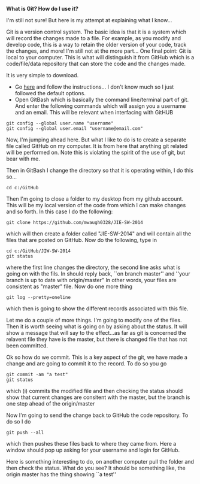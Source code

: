 **What is Git? How do I use it?**

I'm still not sure! But here is my attempt at explaining what I know...

Git is a version control system. The basic idea is that it is a system which will record the changes made to a file. For example, as you modify and develop code, this is a way to retain the older version of your code, track the changes, and more! I'm still not at the more part... One final point: Git is local to your computer. This is what will distinguish it from GitHub which is a code/file/data repository that can store the code and the changes made.

It is very simple to download.

* Go [here](https://git-scm.com/) and follow the instructions... I don't know much so I just followed the default options. 
* Open GitBash which is basically the command line/terminal part of git. And enter the following commands which will assign you a username and an email. This will be relevant when interfacing with GitHUB

```
git config --global user.name "username"
git config --global user.email "username@email.com"
```

Now, I'm jumping ahead here. But what I like to do is to create a separate file called GitHub on my computer. It is from here that anything git related will be performed on. Note this is violating the spirit of the use of git, but bear with me.

Then in GitBash I change the directory so that it is operating within, I do this so...

```
cd c:/GitHub
```

Then I'm going to close a folder to my desktop from my github account. This will be my local version of the code from which I can make changes and so forth. In this case I do the following:

```
git clone https://github.com/mwaugh0328/JIE-SW-2014
```

which will then create a folder called "JIE-SW-2014" and will contain all the files that are posted on GitHub. Now do the following, type in

```
cd c:/GitHub/JIW-SW-2014
git status
```

where the first line changes the directory, the second line asks what is going on with the fils. In should reply back, \`\`on branch master'' and ''your branch is up to date with origin/master" In other words, your files are consistent as "master" file. Now do one more thing

```
git log --pretty=oneline
```

which then is going to show the different records associated with this file.

Let me do a couple of more things. I'm going to modify one of the files. Then it is worth seeing what is going on by asking about the status. It will show a message that will say to the effect...as far as git is concerned the relavent file they have is the master, but there is changed file that has not been committed. 

Ok so how do we commit. This is a key aspect of the git, we have made a change and are going to commit it to the record. To do so you go

```
git commit -am "a test"
git status
```

which \(i\) commits the modified file and then checking the status should show that current changes are consitent with the master, but the branch is one step ahead of the origin/master

Now I'm going to send the change back to GitHub the code repository. To do so I do

```
git push --all
```

which then pushes these files back to where they came from. Here a window should pop up asking for your username and login for GitHub. 

Here is something interesting to do, on another computer pull the folder and then check the status. What do you see? It should be something like, the origin master has the thing showing \`\`a test''



